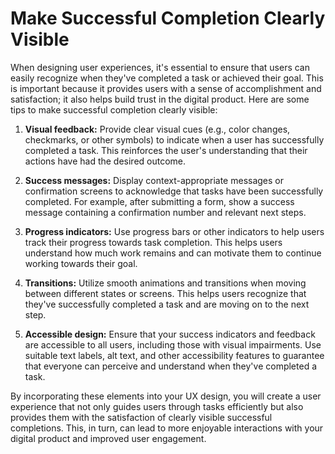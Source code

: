 # Make Successful Completion Clearly Visible

When designing user experiences, it's essential to ensure that users can easily recognize when they've completed a task or achieved their goal. This is important because it provides users with a sense of accomplishment and satisfaction; it also helps build trust in the digital product. Here are some tips to make successful completion clearly visible:

1. **Visual feedback:** Provide clear visual cues (e.g., color changes, checkmarks, or other symbols) to indicate when a user has successfully completed a task. This reinforces the user's understanding that their actions have had the desired outcome.

2. **Success messages:** Display context-appropriate messages or confirmation screens to acknowledge that tasks have been successfully completed. For example, after submitting a form, show a success message containing a confirmation number and relevant next steps.

3. **Progress indicators:** Use progress bars or other indicators to help users track their progress towards task completion. This helps users understand how much work remains and can motivate them to continue working towards their goal.

4. **Transitions:** Utilize smooth animations and transitions when moving between different states or screens. This helps users recognize that they've successfully completed a task and are moving on to the next step.

5. **Accessible design:** Ensure that your success indicators and feedback are accessible to all users, including those with visual impairments. Use suitable text labels, alt text, and other accessibility features to guarantee that everyone can perceive and understand when they've completed a task.

By incorporating these elements into your UX design, you will create a user experience that not only guides users through tasks efficiently but also provides them with the satisfaction of clearly visible successful completions. This, in turn, can lead to more enjoyable interactions with your digital product and improved user engagement.
